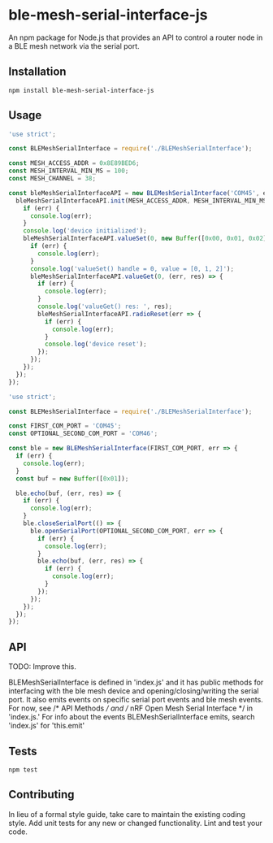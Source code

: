 ble-mesh-serial-interface-js
=========

An npm package for Node.js that provides an API to control a router node in a BLE mesh network via the serial port.

## Installation

  `npm install ble-mesh-serial-interface-js`

## Usage

```javascript
'use strict';

const BLEMeshSerialInterface = require('./BLEMeshSerialInterface');

const MESH_ACCESS_ADDR = 0x8E89BED6;
const MESH_INTERVAL_MIN_MS = 100;
const MESH_CHANNEL = 38;

const bleMeshSerialInterfaceAPI = new BLEMeshSerialInterface('COM45', err => {
  bleMeshSerialInterfaceAPI.init(MESH_ACCESS_ADDR, MESH_INTERVAL_MIN_MS, MESH_CHANNEL, err => {
    if (err) {
      console.log(err);
    }
    console.log('device initialized');
    bleMeshSerialInterfaceAPI.valueSet(0, new Buffer([0x00, 0x01, 0x02]), err => {
      if (err) {
        console.log(err);
      }
      console.log('valueSet() handle = 0, value = [0, 1, 2]');
      bleMeshSerialInterfaceAPI.valueGet(0, (err, res) => {
        if (err) {
          console.log(err);
        }
        console.log('valueGet() res: ', res);
        bleMeshSerialInterfaceAPI.radioReset(err => {
          if (err) {
            console.log(err);
          }
          console.log('device reset');
        });
      });
    });
  });
});
```

```javascript
'use strict';

const BLEMeshSerialInterface = require('./BLEMeshSerialInterface');

const FIRST_COM_PORT = 'COM45';
const OPTIONAL_SECOND_COM_PORT = 'COM46';

const ble = new BLEMeshSerialInterface(FIRST_COM_PORT, err => {
  if (err) {
    console.log(err);
  }
  const buf = new Buffer([0x01]);

  ble.echo(buf, (err, res) => {
    if (err) {
      console.log(err);
    }
    ble.closeSerialPort(() => {
      ble.openSerialPort(OPTIONAL_SECOND_COM_PORT, err => {
        if (err) {
          console.log(err);
        }
        ble.echo(buf, (err, res) => {
          if (err) {
            console.log(err);
          }
        });
      });
    });
  });
});
```

## API

TODO: Improve this.

BLEMeshSerialInterface is defined in 'index.js' and it has public methods for interfacing with the ble mesh device and opening/closing/writing the serial port. It also emits events on specific serial port events and ble mesh events. For now, see /* API Methods */ and /* nRF Open Mesh Serial Interface */ in 'index.js.' For info about the events BLEMeshSerialInterface emits, search 'index.js' for 'this.emit'

## Tests

  `npm test`

## Contributing

In lieu of a formal style guide, take care to maintain the existing coding style. Add unit tests for any new or changed functionality. Lint and test your code.
